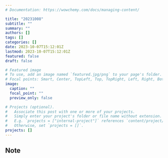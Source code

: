 ```yaml
---
# Documentation: https://wowchemy.com/docs/managing-content/

title: "20231008"
subtitle: ""
summary: ""
authors: []
tags: []
categories: []
date: 2023-10-07T15:12:01Z
lastmod: 2023-10-07T15:12:01Z
featured: false
draft: false

# Featured image
# To use, add an image named `featured.jpg/png` to your page's folder.
# Focal points: Smart, Center, TopLeft, Top, TopRight, Left, Right, BottomLeft, Bottom, BottomRight.
image:
  caption: ""
  focal_point: ""
  preview_only: false

# Projects (optional).
#   Associate this post with one or more of your projects.
#   Simply enter your project's folder or file name without extension.
#   E.g. `projects = ["internal-project"]` references `content/project/deep-learning/index.md`.
#   Otherwise, set `projects = []`.
projects: []
---
```


## Note

